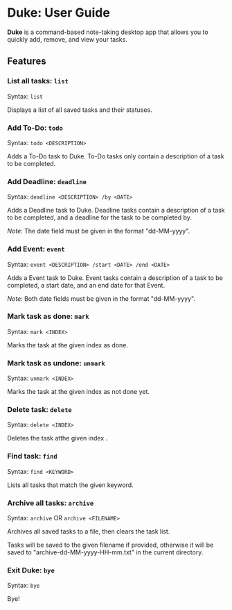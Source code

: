 # Duke: User Guide

**Duke** is a command-based note-taking desktop app that allows you to quickly add, remove, and view your tasks.

## Features

### List all tasks: `list`

Syntax: `list`

Displays a list of all saved tasks and their statuses.

### Add To-Do: `todo`

Syntax: `todo <DESCRIPTION>`

Adds a To-Do task to Duke. To-Do tasks only contain a description of a task to be completed.

### Add Deadline: `deadline`

Syntax: `deadline <DESCRIPTION> /by <DATE>`

Adds a Deadline task to Duke. Deadline tasks contain a description of a task to be completed, and a deadline for the task to be completed by.

_Note_: The date field must be given in the format "dd-MM-yyyy".

### Add Event: `event`

Syntax: `event <DESCRIPTION> /start <DATE> /end <DATE>`

Adds a Event task to Duke. Event tasks contain a description of a task to be completed, a start date, and an end date for that Event.

_Note_: Both date fields must be given in the format "dd-MM-yyyy".

### Mark task as done: `mark`

Syntax: `mark <INDEX>`

Marks the task at the given index as done.

### Mark task as undone: `unmark`

Syntax: `unmark <INDEX>`

Marks the task at the given index as not done yet.

### Delete task: `delete`

Syntax: `delete <INDEX>`

Deletes the task atthe given index .

### Find task: `find`

Syntax: `find <KEYWORD>`

Lists all tasks that match the given keyword.

### Archive all tasks: `archive`

Syntax: `archive` OR `archive <FILENAME>`

Archives all saved tasks to a file, then clears the task list.

Tasks will be saved to the given filename if provided, otherwise it will be saved to "archive-dd-MM-yyyy-HH-mm.txt" in the current directory.

### Exit Duke: `bye`

Syntax: `bye`

Bye!
